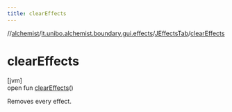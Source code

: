 ```yaml
---
title: clearEffects
---
```

//[alchemist](../../../index.html)/[it.unibo.alchemist.boundary.gui.effects](../index.html)/[JEffectsTab](index.html)/[clearEffects](clear-effects.html)



# clearEffects



[jvm]\
open fun [clearEffects](clear-effects.html)()



Removes every effect.





